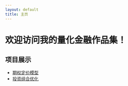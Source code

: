 ```yaml
---
layout: default
title: 主页
---
```


# 欢迎访问我的量化金融作品集！

## 项目展示
- [期权定价模型](/projects/option-pricing)
- [投资组合优化](/projects/portfolio-optimization)
